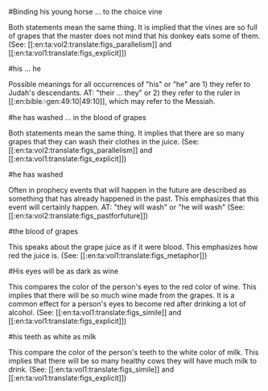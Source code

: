 #Binding his young horse ... to the choice vine

Both statements mean the same thing. It is implied that the vines are so full of grapes that the master does not mind that his donkey eats some of them. (See: [[:en:ta:vol2:translate:figs_parallelism]] and [[:en:ta:vol1:translate:figs_explicit]])

#his ... he

Possible meanings for all occurrences of "his" or "he" are 1) they refer to Judah's descendants. AT: "their ... they" or 2) they  refer to the ruler in [[:en:bible:notes:gen:49:10|49:10]], which may refer to the Messiah.

#he has washed ... in the blood of grapes

Both statements mean the same thing. It implies that there are so many grapes that they can wash their clothes in the juice. (See: [[:en:ta:vol2:translate:figs_parallelism]] and [[:en:ta:vol1:translate:figs_explicit]])

#he has washed

Often in prophecy events that will happen in the future are described as something that has already happened in the past. This emphasizes that this event will certainly happen. AT: "they will wash" or "he will wash" (See: [[:en:ta:vol2:translate:figs_pastforfuture]])

#the blood of grapes

This speaks about the grape juice as if it were blood. This emphasizes how red the juice is. (See: [[:en:ta:vol1:translate:figs_metaphor]])

#His eyes will be as dark as wine

This compares the color of the person's eyes to the red color of wine. This implies that there will be so much wine made from the grapes. It is a common effect for a person's eyes to become red after drinking a lot of alcohol. (See: [[:en:ta:vol1:translate:figs_simile]] and [[:en:ta:vol1:translate:figs_explicit]])

#his teeth as white as milk

This compare the color of the person's teeth to the white color of milk. This implies that there will be so many healthy cows they will have much milk to drink. (See: [[:en:ta:vol1:translate:figs_simile]] and [[:en:ta:vol1:translate:figs_explicit]])